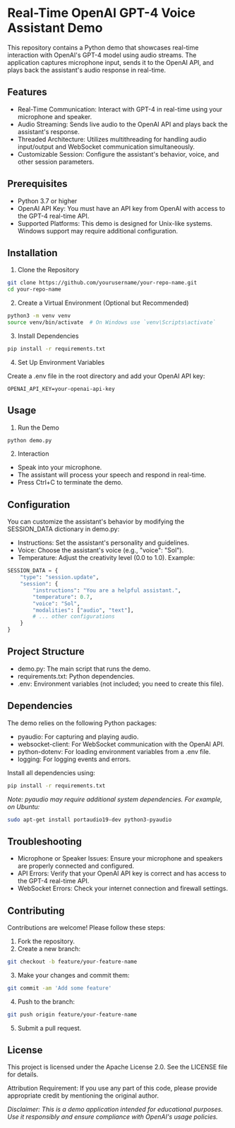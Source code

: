 # Real-Time OpenAI GPT-4 Voice Assistant Demo
This repository contains a Python demo that showcases real-time interaction with OpenAI's GPT-4 model using audio streams. The application captures microphone input, sends it to the OpenAI API, and plays back the assistant's audio response in real-time.

## Features
 - Real-Time Communication: Interact with GPT-4 in real-time using your microphone and speaker.
 - Audio Streaming: Sends live audio to the OpenAI API and plays back the assistant's response.
 - Threaded Architecture: Utilizes multithreading for handling audio input/output and WebSocket communication simultaneously.
 - Customizable Session: Configure the assistant's behavior, voice, and other session parameters.
## Prerequisites
 - Python 3.7 or higher
 - OpenAI API Key: You must have an API key from OpenAI with access to the GPT-4 real-time API.
 - Supported Platforms: This demo is designed for Unix-like systems. Windows support may require additional configuration.
## Installation
1. Clone the Repository

```bash
git clone https://github.com/yourusername/your-repo-name.git
cd your-repo-name
```
2. Create a Virtual Environment (Optional but Recommended)
```bash
python3 -m venv venv
source venv/bin/activate  # On Windows use `venv\Scripts\activate`
```
3. Install Dependencies
```bash
pip install -r requirements.txt
```
4. Set Up Environment Variables

Create a .env file in the root directory and add your OpenAI API key:

```env
OPENAI_API_KEY=your-openai-api-key
```
## Usage
1. Run the Demo

```bash
python demo.py
```
2.  Interaction

 - Speak into your microphone.
 - The assistant will process your speech and respond in real-time.
 - Press Ctrl+C to terminate the demo.

## Configuration
You can customize the assistant's behavior by modifying the SESSION_DATA dictionary in demo.py:

 - Instructions: Set the assistant's personality and guidelines.
 - Voice: Choose the assistant's voice (e.g., "voice": "Sol").
 - Temperature: Adjust the creativity level (0.0 to 1.0).
Example:

```python
SESSION_DATA = {
    "type": "session.update",
    "session": {
        "instructions": "You are a helpful assistant.",
        "temperature": 0.7,
        "voice": "Sol",
        "modalities": ["audio", "text"],
        # ... other configurations
    }
}
```
## Project Structure
 - demo.py: The main script that runs the demo.
 - requirements.txt: Python dependencies.
 - .env: Environment variables (not included; you need to create this file).

## Dependencies
The demo relies on the following Python packages:

 - pyaudio: For capturing and playing audio.
 - websocket-client: For WebSocket communication with the OpenAI API.
 - python-dotenv: For loading environment variables from a .env file.
 - logging: For logging events and errors.

Install all dependencies using:

```bash
pip install -r requirements.txt
```
_Note: pyaudio may require additional system dependencies. For example, on Ubuntu:_

```bash
sudo apt-get install portaudio19-dev python3-pyaudio
```

## Troubleshooting
 - Microphone or Speaker Issues: Ensure your microphone and speakers are properly connected and configured.
 - API Errors: Verify that your OpenAI API key is correct and has access to the GPT-4 real-time API.
 - WebSocket Errors: Check your internet connection and firewall settings.

## Contributing
Contributions are welcome! Please follow these steps:

1. Fork the repository.
2. Create a new branch:

```bash
git checkout -b feature/your-feature-name
```
3. Make your changes and commit them:

```bash
git commit -am 'Add some feature'
```
4. Push to the branch:

```bash
git push origin feature/your-feature-name
```
5. Submit a pull request.

## License
This project is licensed under the Apache License 2.0. See the LICENSE file for details.

Attribution Requirement: If you use any part of this code, please provide appropriate credit by mentioning the original author.

_Disclaimer: This is a demo application intended for educational purposes. Use it responsibly and ensure compliance with OpenAI's usage policies._
